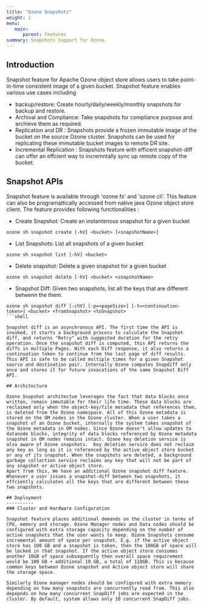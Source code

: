 ```yaml
---
title: "Ozone Snapshots"
weight: 1
menu:
   main:
      parent: Features
summary: Snapshots Support for Ozone.
---
```

<!---
  Licensed to the Apache Software Foundation (ASF) under one or more
  contributor license agreements.  See the NOTICE file distributed with
  this work for additional information regarding copyright ownership.
  The ASF licenses this file to You under the Apache License, Version 2.0
  (the "License"); you may not use this file except in compliance with
  the License.  You may obtain a copy of the License at

      http://www.apache.org/licenses/LICENSE-2.0

  Unless required by applicable law or agreed to in writing, software
  distributed under the License is distributed on an "AS IS" BASIS,
  WITHOUT WARRANTIES OR CONDITIONS OF ANY KIND, either express or implied.
  See the License for the specific language governing permissions and
  limitations under the License.
-->

## Introduction

Snapshot feature for Apache Ozone object store allows users to take point-in-time consistent image of a given bucket. Snapshot feature enables various use cases including 
 * backup/restore: Create hourly/daily/weekly/monthly snapshots for backup and restore.
 * Archival and Compliance: Take snapshots for compliance purpose and archieve them as required.
 * Replication and DR : Snapshots provide a frozen immutable image of the bucket on the source Ozone cluster. Snapshots can be used for replicating these immutable bucket images to remote DR site.
 * Incremental Replication : Snapshots feature with efficent snapshot-diff can offer an effcient way to incremntally sync up remote copy of the bucket.

## Snapshot APIs

Snapshot feature is available through 'ozone fs' and 'ozone cli'. This feature can also be programattically accessed from native java Ozone object store client. The feature provides following functionalities :
* Create Snapshot: Create an instantenous snapshot for a given bucket
```shell
ozone sh snapshot create [-hV] <bucket> [<snapshotName>]
```
* List Snapshots: List all snapshots of a given bucket
```shell
ozone sh snapshot list [-hV] <bucket>
```
* Delete snapshot: Delete a given snapshot for a given bucket
```shell
ozone sh snapshot delete [-hV] <bucket> <snapshotName>
```
* Snapshot Diff: Given two snapshots, list all the keys that are different betwenn the them.
```shell
ozone sh snapshot diff [-chV] [-p=<pageSize>] [-t=<continuation-token>] <bucket> <fromSnapshot> <toSnapshot>
```shell

Snapshot diff is an asynchronous API. The first time the API is invoked, it starts a background process to calculate the Snapshot diff, and returns "Retry" with suggested duration for the retry operation. Once the snapshot diff is computed, this API returns the diffs in multiple Pages. With each Diff response, it also returns a continuation token to continue from the last page of diff results.  This API is safe to be called multiple times for a given Snapshot source and destination pair. Internally Ozone computes Snapdiff only once and stores it for future invocations of the same Snapshot Diff API. 

## Architecture

Ozone Snapshot architectue leverages the fact that data blocks once written, remain immutable for their life time. These data blocks are reclaimed only when the object-key/file metadata that references them, is deleted from the Ozone namespace. All of this Ozone metadata is stored on the OM nodes in the Ozone cluster. When a user takes a snapshot of an Ozone bucket, internally the system takes snapshot of the Ozone metadata in OM nodes. Since Ozone doesn't allow updates to datanode blocks, integrity of data blocks referenced by Ozone metadata snapshot in OM nodes remains intact. Ozone key deletion service is also aware of Ozone snapshots.  Key deletion service does not reclaim any key as long as it is referenced by the active object store bucket or any of its snapshot. When the snapshots are deleted, a background garbage collection service reclaims any key that will not be part of any snapshot or active object store.
Apart from this, We have an additional Ozone snapshot diff feature. Whenever a user issues a snapshot-diff between two snapshots, it effciently calculates all the keys that are different between these two snapshots.

## Deployment
----------
### Cluster and Hardware Configuration

Snapshot feature places additional demands on the cluster in terms of CPU, memory and storage. Ozone Manager nodes and Data nodes should be configured with extra storage capacity depending on the number of active snapshots that the user wants to keep. Ozone Snapshots consume incremental amount of space per snapshot. E.g. if the active object store has 100 GB and a snapshot is taken, then the 100GB of space will be locked in that snapshot. If the active object store consumes another 10GB of space subsequently then overall space requirement would be 100 GB + additional 10 GB, a total of 110GB. This is because common keys between Ozone snapshot and Active object store will share the storage space.

Similarly Ozone manager nodes should be configured with extra memory depending on how many snapshots are concurrently read from. This also depepnds on how many concurrent SnapDiff jobs are expected in the cluster. By default, system allows only 10 concurrent SnapDiff jobs.

